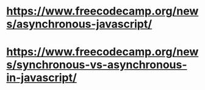 # https://www.freecodecamp.org/news/asynchronous-javascript/
# https://www.freecodecamp.org/news/synchronous-vs-asynchronous-in-javascript/